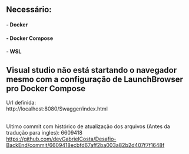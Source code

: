 ## Necessário: 
#### -  Docker 
#### -  Docker Compose
#### -  WSL

## Visual studio não está startando o navegador mesmo com a configuração de LaunchBrowser pro Docker Compose

Url definida: <br/>
http://localhost:8080/Swagger/index.html <br/> <br/>

Ultimo commit com histórico de atualização dos arquivos (Antes da tradução para ingles): 6609418  <br/>
https://github.com/devGabrielCosta/Desafio-BackEnd/commit/6609418ecbfd67aff2ba003a82b2d407f7f1648f


